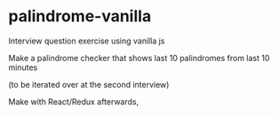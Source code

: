 # palindrome-vanilla

Interview question exercise using vanilla js

Make a palindrome checker that shows last 10 palindromes from last 10 minutes

(to be iterated over at the second interview)

Make with React/Redux afterwards, 
